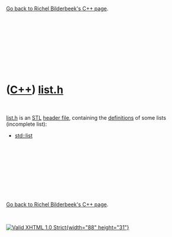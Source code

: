 

[Go back to Richel Bilderbeek's C++ page](Cpp.htm).

 

 

 

 

 

([C++](Cpp.htm)) [list.h](CppListH.htm)
=======================================

 

[list.h](CppListH.htm) is an [STL](CppStl.htm) [header
file](CppHeaderFile.htm), containing the
[definitions](CppDefinition.htm) of some lists (incomplete list):

-   [std::list](CppList.htm)

 

 

 

 

 

[Go back to Richel Bilderbeek's C++ page](Cpp.htm).



 

[![Valid XHTML 1.0 Strict](valid-xhtml10.png){width="88"
height="31"}](http://validator.w3.org/check?uri=referer)
